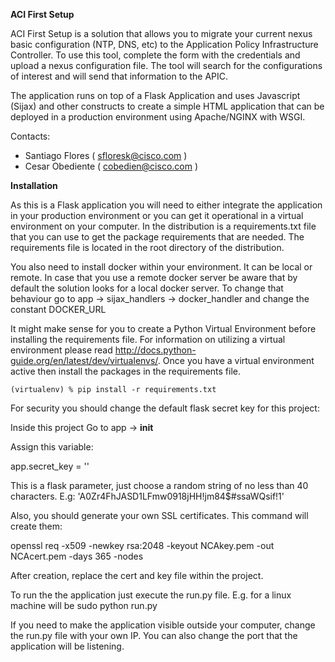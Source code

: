 **ACI First Setup**

 ACI First Setup is a solution that allows you to migrate your current nexus basic configuration (NTP, DNS, etc) to the 
 Application Policy Infrastructure Controller. To use this tool, complete the form with the credentials and upload a nexus configuration file.
  The tool will search for the configurations of interest and will send that information to the APIC.

The application runs on top of a Flask Application and uses Javascript (Sijax) and other constructs to create a simple HTML
application that can be deployed in a production environment using Apache/NGINX with WSGI.


Contacts:

* Santiago Flores ( sfloresk@cisco.com )
* Cesar Obediente ( cobedien@cisco.com )

**Installation**

As this is a Flask application you will need to either integrate the application in your production environment or you can
get it operational in a virtual environment on your computer. In the distribution is a requirements.txt file that you can
use to get the package requirements that are needed. The requirements file is located in the root directory of the distribution.

You also need to install docker within your environment. It can be local or remote. In case that you use a remote docker server be aware
that by default the solution looks for a local docker server. To change that behaviour go to app -> sijax_handlers -> docker_handler
and change the constant DOCKER_URL

It might make sense for you to create a Python Virtual Environment before installing the requirements file. For information on utilizing
a virtual environment please read http://docs.python-guide.org/en/latest/dev/virtualenvs/. Once you have a virtual environment active then
install the packages in the requirements file.

`(virtualenv) % pip install -r requirements.txt
`

For security you should change the default flask secret key for this project:

Inside this project
Go to app -> __init__

Assign this variable:

app.secret_key = ''

This is a flask parameter, just choose a random string of no less than 40 characters.
E.g:
'A0Zr4FhJASD1LFmw0918jHH!jm84$#ssaWQsif!1'

Also, you should generate your own SSL certificates. This command will create them:

openssl req -x509 -newkey rsa:2048 -keyout NCAkey.pem -out NCAcert.pem -days 365 -nodes

After creation, replace the cert and key file within the project.

To run the the application just execute the run.py file.
E.g. for a linux machine will be sudo python run.py

If you need to make the application visible outside your computer, change the run.py file with your own
 IP. You can also change the port that the application will be listening.
